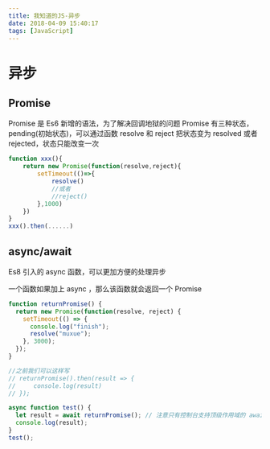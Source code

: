 ```yaml
---
title: 我知道的JS-异步
date: 2018-04-09 15:40:17
tags: [JavaScript]
---
```


# 异步

## Promise

Promise 是 Es6 新增的语法，为了解决回调地狱的问题
Promise 有三种状态，pending(初始状态)，可以通过函数 resolve 和 reject 把状态变为 resolved 或者 rejected，状态只能改变一次

```javascript
function xxx(){
    return new Promise(function(resolve,reject){
        setTimeout(()=>{
            resolve()
            //或者
            //reject()
        },1000)
    })
}
xxx().then(......)
```

<!--more-->

## async/await

Es8 引入的 async 函数，可以更加方便的处理异步

一个函数如果加上 async ，那么该函数就会返回一个 Promise

```javascript
function returnPromise() {
  return new Promise(function(resolve, reject) {
    setTimeout(() => {
      console.log("finish");
      resolve("muxue");
    }, 3000);
  });
}

//之前我们可以这样写
// returnPromise().then(result => {
//     console.log(result)
// });

async function test() {
  let result = await returnPromise(); // 注意只有控制台支持顶级作用域的 await，JS 文件里的 await 只能写在 async 函数里
  console.log(result);
}
test();
```
